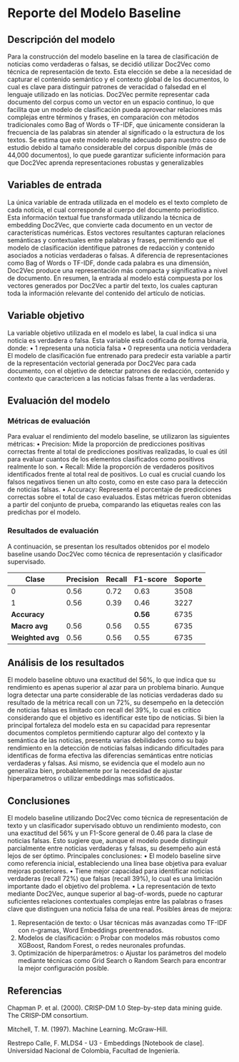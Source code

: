 
# Reporte del Modelo Baseline

## Descripción del modelo

Para la construcción del modelo baseline en la tarea de clasificación de noticias como verdaderas o falsas, se decidió utilizar Doc2Vec como técnica de representación de texto. Esta elección se debe a la necesidad de capturar el contenido semántico y el contexto global de los documentos, lo cual es clave para distinguir patrones de veracidad o falsedad en el lenguaje utilizado en las noticias.
Doc2Vec permite representar cada documento del corpus como un vector en un espacio continuo, lo que facilita que un modelo de clasificación pueda aprovechar relaciones más complejas entre términos y frases, en comparación con métodos tradicionales como Bag of Words o TF-IDF, que únicamente consideran la frecuencia de las palabras sin atender al significado o la estructura de los textos.
Se estima que este modelo resulte adecuado para nuestro caso de estudio debido al tamaño considerable del corpus disponible (más de 44,000 documentos), lo que puede garantizar suficiente información para que Doc2Vec aprenda representaciones robustas y generalizables


## Variables de entrada

La única variable de entrada utilizada en el modelo es el texto completo de cada noticia, el cual corresponde al cuerpo del documento periodístico. Esta información textual fue transformada utilizando la técnica de embedding Doc2Vec, que convierte cada documento en un vector de características numéricas.
Estos vectores resultantes capturan relaciones semánticas y contextuales entre palabras y frases, permitiendo que el modelo de clasificación identifique patrones de redacción y contenido asociados a noticias verdaderas o falsas. A diferencia de representaciones como Bag of Words o TF-IDF, donde cada palabra es una dimensión, Doc2Vec produce una representación más compacta y significativa a nivel de documento.
En resumen, la entrada al modelo está compuesta por los vectores generados por Doc2Vec a partir del texto, los cuales capturan toda la información relevante del contenido del artículo de noticias.


## Variable objetivo

La variable objetivo utilizada en el modelo es label, la cual indica si una noticia es verdadera o falsa. Esta variable está codificada de forma binaria, donde:
•	1 representa una noticia falsa
•	0 representa una noticia verdadera
El modelo de clasificación fue entrenado para predecir esta variable a partir de la representación vectorial generada por Doc2Vec para cada documento, con el objetivo de detectar patrones de redacción, contenido y contexto que caractericen a las noticias falsas frente a las verdaderas.


## Evaluación del modelo

### Métricas de evaluación

Para evaluar el rendimiento del modelo baseline, se utilizaron las siguientes métricas:
•	Precision: Mide la proporción de predicciones positivas correctas frente al total de predicciones positivas realizadas, lo cual es útil para evaluar cuantos de los elementos clasificados como positivos realmente lo son.
•	Recall: Mide la proporción de verdaderos positivos identificados frente al total real de positivos. Lo cual es crucial cuando los falsos negativos tienen un alto costo, como en este caso para la detección de noticias falsas.
•	Accuracy: Representa el porcentaje de predicciones correctas sobre el total de caso evaluados.
Estas métricas fueron obtenidas a partir del conjunto de prueba, comparando las etiquetas reales con las predichas por el modelo.


### Resultados de evaluación

A continuación, se presentan los resultados obtenidos por el modelo baseline usando Doc2Vec como técnica de representación y clasificador supervisado.


| Clase | Precision | Recall | F1-score | Soporte |
|-------|-----------|--------|----------|---------|
| 0     | 0.56      | 0.72   | 0.63     | 3508    |
| 1     | 0.56      | 0.39   | 0.46     | 3227    |
| **Accuracy** |        |        | **0.56** | 6735    |
| **Macro avg** | 0.56 | 0.56   | 0.55     | 6735    |
| **Weighted avg** | 0.56 | 0.56 | 0.55     | 6735    |




## Análisis de los resultados

El modelo baseline obtuvo una exactitud del 56%, lo que indica que su rendimiento es apenas superior al azar para un problema binario. 
Aunque logra detectar una parte considerable de las noticias verdaderas dado su resultado de la métrica recall con un 72%, su desempeño en la detección de noticias falsas es limitado con recall del 39%, lo cual es critico considerando que el objetivo es identificar este tipo de noticias.
Si bien la principal fortaleza del modelo esta en su capacidad para representar documentos completos permitiendo capturar algo del contexto y la semántica de las noticias, presenta varias debilidades como su bajo rendimiento en la detección de noticias falsas indicando dificultades para identificas de forma efectiva las diferencias semánticas entre noticias verdaderas y falsas. Asi mismo, se evidencia que el modelo aun no generaliza bien, probablemente por la necesidad de ajustar hiperparametros o utilizar embeddings mas sofisticados.


## Conclusiones

El modelo baseline utilizando Doc2Vec como técnica de representación de texto y un clasificador supervisado obtuvo un rendimiento modesto, con una exactitud del 56% y un F1-Score general de 0.46 para la clase de noticias falsas. Esto sugiere que, aunque el modelo puede distinguir parcialmente entre noticias verdaderas y falsas, su desempeño aún está lejos de ser óptimo.
Principales conclusiones:
•	El modelo baseline sirve como referencia inicial, estableciendo una línea base objetiva para evaluar mejoras posteriores.
•	Tiene mejor capacidad para identificar noticias verdaderas (recall 72%) que falsas (recall 39%), lo cual es una limitación importante dado el objetivo del problema.
•	La representación de texto mediante Doc2Vec, aunque superior al bag-of-words, puede no capturar suficientes relaciones contextuales complejas entre las palabras o frases clave que distinguen una noticia falsa de una real.
Posibles áreas de mejora:
1.	Representación de texto:
o	Usar técnicas más avanzadas como TF-IDF con n-gramas, Word Embeddings preentrenados.
2.	Modelos de clasificación:
o	Probar con modelos más robustos como XGBoost, Random Forest, o redes neuronales profundas.
3.	Optimización de hiperparámetros:
o	Ajustar los parámetros del modelo mediante técnicas como Grid Search o Random Search para encontrar la mejor configuración posible.


## Referencias

Chapman P. et al. (2000). CRISP-DM 1.0 Step-by-step data mining guide. The CRISP-DM consortium.

Mitchell, T. M. (1997). Machine Learning. McGraw-Hill.

Restrepo Calle, F. MLDS4 - U3 - Embeddings [Notebook de clase]. Universidad Nacional de Colombia, Facultad de Ingeniería.

